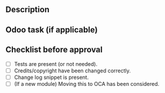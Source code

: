 ## Description

## Odoo task (if applicable)

## Checklist before approval

- [ ] Tests are present (or not needed).
- [ ] Credits/copyright have been changed correctly.
- [ ] Change log snippet is present.
- [ ] (If a new module) Moving this to OCA has been considered.
